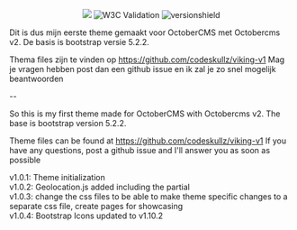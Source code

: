 <p align="center">
	<img src="https://visualx.nl/storage/app/media/VisualX.png" >
	<img alt="W3C Validation" src="https://img.shields.io/w3c-validation/html?targetUrl=https%3A%2F%2Fdevelopment.nvandendries.nl%2F">
	<img src="https://img.shields.io/badge/version-1.0.3-green" alt="versionshield">
</p>

Dit is dus mijn eerste theme gemaakt voor OctoberCMS met Octobercms v2.
De basis is bootstrap versie 5.2.2.

Thema files zijn te vinden op https://github.com/codeskullz/viking-v1
Mag je vragen hebben post dan een github issue en ik zal je zo snel mogelijk beantwoorden

--

So this is my first theme made for OctoberCMS with Octobercms v2.
The base is bootstrap version 5.2.2.

Theme files can be found at https://github.com/codeskullz/viking-v1
If you have any questions, post a github issue and I'll answer you as soon as possible

v1.0.1: Theme initialization<br>
v1.0.2: Geolocation.js added including the partial<br>
v1.0.3: change the css files to be able to make theme specific changes to a separate css file, create pages for showcasing<br>
v1.0.4: Bootstrap Icons updated to v1.10.2<br>